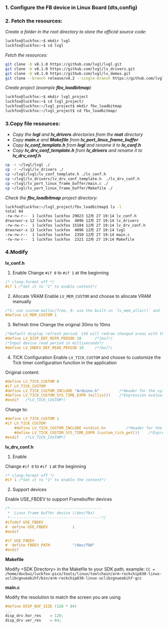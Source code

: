 ### 1. Configure the FB device in Linux Board (dts,config)
### 2. Fetch the resources:
*Create a folder in the root directory to store the official source code:*
```bash
luckfox@luckfox:~$ mkdir lvgl
luckfox@luckfox:~$ cd lvgl
```
*Fetch the resources:*
```bash
git clone -b v8.1.0 https://github.com/lvgl/lvgl.git
git clone -b v8.1.0 https://github.com/lvgl/lv_drivers.git
git clone -b v8.1.0 https://github.com/lvgl/lv_demos.git
git clone --branch release/v8.2 --single-branch https://github.com/lvgl/lv_port_linux_frame_buffer.git
```
*Create project (example **fbv_loadbitmap**)*
```bash
luckfox@luckfox:~$ mkdir lvgl_project
luckfox@luckfox:~$ cd lvgl_project/
luckfox@luckfox:~/lvgl_project$ mkdir fbv_loadbitmap
luckfox@luckfox:~/lvgl_project$ cd fbv_loadbitmap/
```
### 3.Copy file resources:
* *Copy the **lvgl** and **lv_drivers** directories from the **root** directory*
* *Copy **main.c** and **Makefile** from **lv_port_linux_frame_buffer***
* *Copy **lv_conf_template.h** from **lvgl** and rename it to **lv_conf.h***
* *Copy **lv_drv_conf_template.h** from **lv_drivers** and rename it to **lv_drv_conf.h***
```bash
cp -r ~/lvgl/lvgl ./
cp -r ~/lvgl/lv_drivers ./
cp ~/lvgl/lvgl/lv_conf_template.h ./lv_conf.h
cp ~/lvgl/lv_drivers/lv_drv_conf_template.h  ./lv_drv_conf.h
cp ~/lvgl/lv_port_linux_frame_buffer/main.c ./
cp ~/lvgl/lv_port_linux_frame_buffer/Makefile ./
```
*Check the **fbv_loadbitmap** project directory:*
```bash
luckfox@luckfox:~/lvgl_project/fbv_loadbitmap$ ls -l
total 64
-rw-rw-r--  1 luckfox luckfox 29023 12月 27 19:14 lv_conf.h
drwxrwxr-x 12 luckfox luckfox  4096 12月 27 19:14 lv_drivers
-rw-rw-r--  1 luckfox luckfox 15184 12月 27 19:14 lv_drv_conf.h
drwxrwxr-x 12 luckfox luckfox  4096 12月 27 19:14 lvgl
-rw-rw-r--  1 luckfox luckfox  2350 12月 27 19:14 main.c
-rw-rw-r--  1 luckfox luckfox  2321 12月 27 19:14 Makefile
```
### 4.Modify 
**lv_conf.h**
1. Enable
Change `#if 0` to `#if 1` at the beginning
```c
/* clang-format off */
#if 1 /*Set it to "1" to enable content*/
```
2. Allocate VRAM
Enable `LV_MEM_CUSTOM` and choose to allocate VRAM manually
```c
/*1: use custom malloc/free, 0: use the built-in `lv_mem_alloc()` and `lv_mem_free()`*/
#define LV_MEM_CUSTOM 1
```
3. Refresh time
Change the original 30ms to 10ms
```c
/*Default display refresh period. LVG will redraw changed areas with this period time*/
#define LV_DISP_DEF_REFR_PERIOD 10      /*[ms]*/
/*Input device read period in milliseconds*/
#define LV_INDEV_DEF_READ_PERIOD 10     /*[ms]*/
```
4. TICK Configuration
Enable `LV_TICK_CUSTOM` and choose to customize the Tick timer configuration function in the application

Original content:
```c
#define LV_TICK_CUSTOM 0
#if LV_TICK_CUSTOM
#define LV_TICK_CUSTOM_INCLUDE "Arduino.h"         /*Header for the system time function*/
#define LV_TICK_CUSTOM_SYS_TIME_EXPR (millis())    /*Expression evaluating to current system time in ms*/
#endif   /*LV_TICK_CUSTOM*/
```

Change to:
```c
#define LV_TICK_CUSTOM 1
#if LV_TICK_CUSTOM
    #define LV_TICK_CUSTOM_INCLUDE <stdint.h>         /*Header for the system time function*/
    #define LV_TICK_CUSTOM_SYS_TIME_EXPR (custom_tick_get())    /*Expression evaluating to current system time in ms*/
#endif   /*LV_TICK_CUSTOM*/
```
**lv_drv_conf.h**

1. Enable

Change `#if 0` to `#if 1` at the beginning
```c
/* clang-format off */
#if 1 /*Set it to "1" to enable the content*/
```
2. Support devices

Enable USE_FBDEV to support Framebuffer devices
```c
/*-----------------------------------------
 *  Linux frame buffer device (/dev/fbx)
 *-----------------------------------------*/
#ifndef USE_FBDEV
#  define USE_FBDEV           1
#endif

#if USE_FBDEV
#  define FBDEV_PATH          "/dev/fb0"
#endif
```
**Makefile**

Modify <SDK Directory\> in the Makefile to your SDK path, example: `CC = /home/ducbui/luckfox-pico/tools/linux/toolchain/arm-rockchip830-linux-uclibcgnueabihf/bin/arm-rockchip830-linux-uclibcgnueabihf-gcc`

**main.c**

Modify the resolution to match the screen you are using
```c
#define DISP_BUF_SIZE (128 * 64)
...
disp_drv.hor_res    = 128;
disp_drv.ver_res    = 64;
```

